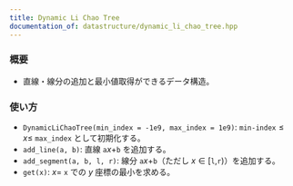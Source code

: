 ```yaml
---
title: Dynamic Li Chao Tree
documentation_of: datastructure/dynamic_li_chao_tree.hpp
---
```


### 概要
- 直線・線分の追加と最小値取得ができるデータ構造。

### 使い方
- `DynamicLiChaoTree(min_index = -1e9, max_index = 1e9)`: `min-index`$\le x \le$ `max_index` として初期化する。
- `add_line(a, b)`: 直線 `a`$x+$`b` を追加する。
- `add_segment(a, b, l, r)`: 線分 `a`$x+$`b`（ただし $x\in[$`l`$,$`r`$)$）を追加する。
- `get(x)`: $x =$ `x` での $y$ 座標の最小を求める。